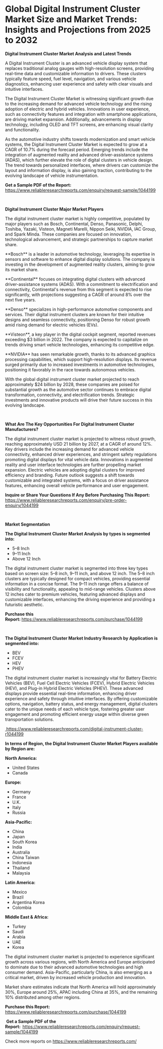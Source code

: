 <p><h1>Global Digital Instrument Cluster Market Size and Market Trends: Insights and Projections from 2025 to 2032</h1></p><p><strong>Digital Instrument Cluster Market Analysis and Latest Trends</strong></p>
<p><p>A Digital Instrument Cluster is an advanced vehicle display system that replaces traditional analog gauges with high-resolution screens, providing real-time data and customizable information to drivers. These clusters typically feature speed, fuel level, navigation, and various vehicle diagnostics, enhancing user experience and safety with clear visuals and intuitive interfaces.</p><p>The Digital Instrument Cluster Market is witnessing significant growth due to the increasing demand for advanced vehicle technology and the rising adoption of electric and hybrid vehicles. Innovations in user experience, such as connectivity features and integration with smartphone applications, are driving market expansion. Additionally, advancements in display technology, including OLED and TFT screens, are enhancing visual clarity and functionality.</p><p>As the automotive industry shifts towards modernization and smart vehicle systems, the Digital Instrument Cluster Market is expected to grow at a CAGR of 10.7% during the forecast period. Emerging trends include the integration of augmented reality and advanced driver-assistance systems (ADAS), which further elevate the role of digital clusters in vehicle design. The trend towards personalized interfaces, where drivers can customize the layout and information display, is also gaining traction, contributing to the evolving landscape of vehicle instrumentation.</p></p>
<p><strong>Get a Sample PDF of the Report:&nbsp;</strong> <a href="https://www.reliableresearchreports.com/enquiry/request-sample/1044199?utm_campaign=2395&utm_medium=2&utm_source=Github&utm_content=ia&utm_term=10042025&utm_id=digital-instrument-cluster">https://www.reliableresearchreports.com/enquiry/request-sample/1044199</a></p>
<p>&nbsp;</p>
<p><strong>Digital Instrument Cluster Major Market Players</strong></p>
<p><p>The digital instrument cluster market is highly competitive, populated by major players such as Bosch, Continental, Denso, Panasonic, Delphi, Toshiba, Yazaki, Visteon, Magneti Marelli, Nippon Seiki, NVIDIA, IAC Group, and Spark Minda. These companies are focused on innovation, technological advancement, and strategic partnerships to capture market share.</p><p>**Bosch** is a leader in automotive technology, leveraging its expertise in sensors and software to enhance digital display solutions. The company is investing in the development of augmented reality clusters, aiming to grow its market share.</p><p>**Continental** focuses on integrating digital clusters with advanced driver-assistance systems (ADAS). With a commitment to electrification and connectivity, Continental's revenue from this segment is expected to rise significantly, with projections suggesting a CAGR of around 8% over the next five years.</p><p>**Denso** specializes in high-performance automotive components and services. Their digital instrument clusters are known for their intuitive designs and seamless connectivity, positioning Denso for robust growth amid rising demand for electric vehicles (EVs).</p><p>**Visteon**, a key player in the digital cockpit segment, reported revenues exceeding $3 billion in 2022. The company is expected to capitalize on trends driving smart vehicle technologies, enhancing its competitive edge.</p><p>**NVIDIA** has seen remarkable growth, thanks to its advanced graphics processing capabilities, which support high-resolution displays. Its revenue surged primarily due to increased investments in automotive technologies, positioning it favorably in the race towards autonomous vehicles.</p><p>With the global digital instrument cluster market projected to reach approximately $24 billion by 2028, these companies are poised for substantial growth as the automotive sector continues to embrace digital transformation, connectivity, and electrification trends. Strategic investments and innovative products will drive their future success in this evolving landscape.</p></p>
<p>&nbsp;</p>
<p><strong>What Are The Key Opportunities For Digital Instrument Cluster Manufacturers?</strong></p>
<p><p>The digital instrument cluster market is projected to witness robust growth, reaching approximately USD 21 billion by 2027, at a CAGR of around 12%. Key drivers include the increasing demand for advanced vehicle connectivity, enhanced driver experiences, and stringent safety regulations promoting digital displays for vital vehicle data. Innovations in augmented reality and user interface technologies are further propelling market expansion. Electric vehicles are adopting digital clusters for improved efficiency and branding. Future outlook suggests a shift towards customizable and integrated systems, with a focus on driver assistance features, enhancing overall vehicle performance and user engagement.</p></p>
<p><strong>Inquire or Share Your Questions If Any Before Purchasing This Report:</strong> <a href="https://www.reliableresearchreports.com/enquiry/pre-order-enquiry/1044199?utm_campaign=2395&utm_medium=2&utm_source=Github&utm_content=ia&utm_term=10042025&utm_id=digital-instrument-cluster">https://www.reliableresearchreports.com/enquiry/pre-order-enquiry/1044199</a></p>
<p>&nbsp;</p>
<p><strong>Market Segmentation</strong></p>
<p><strong>The Digital Instrument Cluster Market Analysis by types is segmented into:</strong></p>
<p><ul><li>5–8 Inch</li><li>9–11 Inch</li><li>Above 12 Inch</li></ul></p>
<p><p>The digital instrument cluster market is segmented into three key types based on screen size: 5–8 inch, 9–11 inch, and above 12 inch. The 5–8 inch clusters are typically designed for compact vehicles, providing essential information in a concise format. The 9–11 inch range offers a balance of visibility and functionality, appealing to mid-range vehicles. Clusters above 12 inches cater to premium vehicles, featuring advanced displays and customizable interfaces, enhancing the driving experience and providing a futuristic aesthetic.</p></p>
<p><strong>Purchase this Report:&nbsp;</strong><a href="https://www.reliableresearchreports.com/purchase/1044199?utm_campaign=2395&utm_medium=2&utm_source=Github&utm_content=ia&utm_term=10042025&utm_id=digital-instrument-cluster">https://www.reliableresearchreports.com/purchase/1044199</a></p>
<p>&nbsp;</p>
<p><strong>The Digital Instrument Cluster Market Industry Research by Application is segmented into:</strong></p>
<p><ul><li>BEV</li><li>FCEV</li><li>HEV</li><li>PHEV</li></ul></p>
<p><p>The digital instrument cluster market is increasingly vital for Battery Electric Vehicles (BEV), Fuel Cell Electric Vehicles (FCEV), Hybrid Electric Vehicles (HEV), and Plug-in Hybrid Electric Vehicles (PHEV). These advanced displays provide essential real-time information, enhancing driver experience and safety through intuitive interfaces. By offering customizable options, navigation, battery status, and energy management, digital clusters cater to the unique needs of each vehicle type, fostering greater user engagement and promoting efficient energy usage within diverse green transportation solutions.</p></p>
<p><a href="https://www.reliableresearchreports.com/digital-instrument-cluster-r1044199?utm_campaign=2395&utm_medium=2&utm_source=Github&utm_content=ia&utm_term=10042025&utm_id=digital-instrument-cluster">&nbsp;https://www.reliableresearchreports.com/digital-instrument-cluster-r1044199</a></p>
<p><strong>In terms of Region, the Digital Instrument Cluster Market Players available by Region are:</strong></p>
<p>
    <p> <strong> North America: </strong>
        <ul>
            <li>United States</li>
            <li>Canada</li>
        </ul>
        </p> 
    <p> <strong> Europe: </strong>
        <ul>
            <li>Germany</li>
            <li>France</li>
            <li>U.K.</li>
            <li>Italy</li>
            <li>Russia</li>
        </ul>
        </p> 
    <p> <strong> Asia-Pacific: </strong>
        <ul>
            <li>China</li>
            <li>Japan</li>
            <li>South Korea</li>
            <li>India</li>
            <li>Australia</li>
            <li>China Taiwan</li>
            <li>Indonesia</li>
            <li>Thailand</li>
            <li>Malaysia</li>
        </ul>
        </p> 
    <p> <strong> Latin America: </strong>
        <ul>
            <li>Mexico</li>
            <li>Brazil</li>
            <li>Argentina Korea</li>
            <li>Colombia</li>
        </ul>
        </p> 
    <p> <strong> Middle East & Africa: </strong>
        <ul>
            <li>Turkey</li>
            <li>Saudi</li>
            <li>Arabia</li>
            <li>UAE</li>
            <li>Korea</li>
        </ul>
    </p>
    </p>
<p><p>The digital instrument cluster market is projected to experience significant growth across various regions, with North America and Europe anticipated to dominate due to their advanced automotive technologies and high consumer demand. Asia-Pacific, particularly China, is also emerging as a critical market, driven by increased vehicle production and innovation. </p><p>Market share estimates indicate that North America will hold approximately 30%, Europe around 25%, APAC including China at 35%, and the remaining 10% distributed among other regions.</p></p>
<p><strong>Purchase this Report: </strong><a href="https://www.reliableresearchreports.com/purchase/1044199?utm_campaign=2395&utm_medium=2&utm_source=Github&utm_content=ia&utm_term=10042025&utm_id=digital-instrument-cluster">https://www.reliableresearchreports.com/purchase/1044199</a></p>
<p>&nbsp;<strong>Get a Sample PDF of the Report:&nbsp;&nbsp;</strong><a href="https://www.reliableresearchreports.com/enquiry/request-sample/1044199?utm_campaign=2395&utm_medium=2&utm_source=Github&utm_content=ia&utm_term=10042025&utm_id=digital-instrument-cluster">https://www.reliableresearchreports.com/enquiry/request-sample/1044199</a></p>
<p><strong></strong></p>
<p>Check more reports on <a href="https://www.reliableresearchreports.com/?utm_campaign=2395&utm_medium=2&utm_source=Github&utm_content=ia&utm_term=10042025&utm_id=digital-instrument-cluster">https://www.reliableresearchreports.com/</a></p>